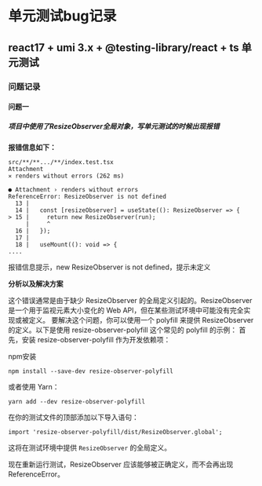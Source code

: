 # 单元测试bug记录

## react17 + umi 3.x + @testing-library/react  + ts 单元测试

### 问题记录

#### 问题一

##### 项目中使用了ResizeObserver全局对象，写单元测试的时候出现报错
<b>报错信息如下：</b>
```shell
src/**/**.../**/index.test.tsx
Attachment
✕ renders without errors (262 ms)

● Attachment › renders without errors
ReferenceError: ResizeObserver is not defined
  13 |
  14 |   const [resizeObserver] = useState((): ResizeObserver => {
> 15 |     return new ResizeObserver(run);
     |     ^
  16 |   });
  17 |
  18 |   useMount((): void => {
....
```
报错信息提示，new ResizeObserver is not defined，提示未定义

<b>分析以及解决方案</b>

这个错误通常是由于缺少 ResizeObserver 的全局定义引起的。ResizeObserver 是一个用于监视元素大小变化的 Web API，但在某些测试环境中可能没有完全实现或被定义。
要解决这个问题，你可以使用一个 polyfill 来提供 ResizeObserver 的定义。以下是使用 resize-observer-polyfill 这个常见的 polyfill 的示例：
首先，安装 resize-observer-polyfill 作为开发依赖项：

npm安装

```shell
npm install --save-dev resize-observer-polyfill
```

或者使用 Yarn：

```shell
yarn add --dev resize-observer-polyfill
```

在你的测试文件的顶部添加以下导入语句：

```tsx
import 'resize-observer-polyfill/dist/ResizeObserver.global';
```

这将在测试环境中提供 `ResizeObserver` 的全局定义。

现在重新运行测试，ResizeObserver 应该能够被正确定义，而不会再出现 ReferenceError。

